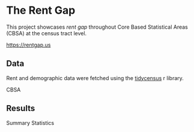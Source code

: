 # The Rent Gap

This project showcases _rent gap_ throughout Core Based Statistical Areas (CBSA) at the census tract level. 

https://rentgap.us

## Data

Rent and demographic data were fetched using the [tidycensus](https://cran.r-project.org/web/packages/tidycensus/index.html) r library.

CBSA 

## Results

Summary Statistics 

